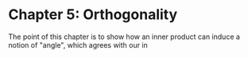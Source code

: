 # Chapter 5: Orthogonality

The point of this chapter is to show how an inner product can induce a notion of "angle", which agrees with our in